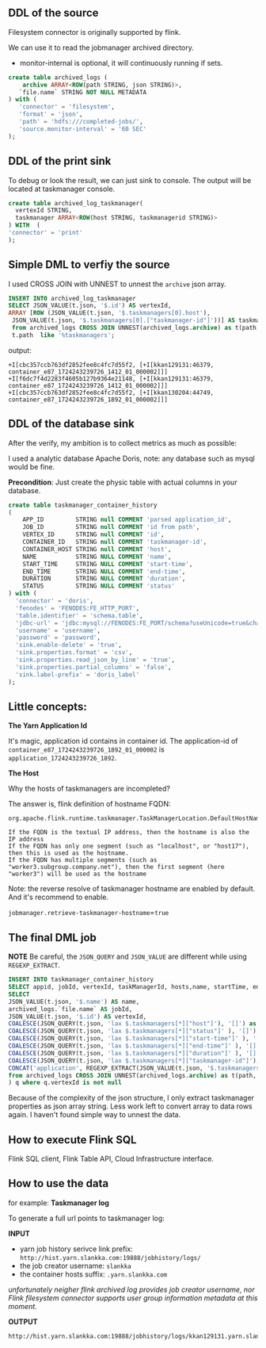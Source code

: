 ## DDL of the source

Filesystem connector is originally supported by flink.

We can use it to read the jobmanager archived directory.

* monitor-internal is optional, it will continuously running if sets.

```SQL
create table archived_logs (
    archive ARRAY<ROW(path STRING, json STRING)>,
   `file.name` STRING NOT NULL METADATA
) with (
   'connector' = 'filesystem',
   'format' = 'json',
   'path' = 'hdfs:///completed-jobs/',
   'source.monitor-interval' = '60 SEC'
);
```

## DDL of the print sink

To debug or look the result, we can just sink to console. The output will be located at taskmanager console. 

```SQL
create table archived_log_taskmanager(
  vertexId STRING,
  taskmanager ARRAY<ROW(host STRING, taskmanagerid STRING)>
) WITH  (
'connector' = 'print'
);
```

## Simple DML to verfiy the source
I used CROSS JOIN with UNNEST to unnest the `archive` json array.

```SQL
INSERT INTO archived_log_taskmanager
SELECT JSON_VALUE(t.json, '$.id') AS vertexId, 
ARRAY [ROW (JSON_VALUE(t.json, '$.taskmanagers[0].host'),
 JSON_VALUE(t.json, '$.taskmanagers[0].["taskmanager-id"]'))] AS taskmanager
 from archived_logs CROSS JOIN UNNEST(archived_logs.archive) as t(path, json) where
 t.path  like '%taskmanagers';
```

output:
```
+I[cbc357ccb763df2852fee8c4fc7d55f2, [+I[kkan129131:46379, container_e87_1724243239726_1412_01_000002]]]
+I[f6dc7f4d2283f4605b127b9364e21148, [+I[kkan129131:46379, container_e87_1724243239726_1412_01_000002]]]
+I[cbc357ccb763df2852fee8c4fc7d55f2, [+I[kkan130204:44749, container_e87_1724243239726_1892_01_000002]]]
```

## DDL of the database sink
After the verify, my ambition is to collect metrics as much as possible:

I used a analytic database Apache Doris, note: any database such as mysql would be fine.

**Precondition**: Just create the physic table with actual columns in your database.

```SQL
create table taskmanager_container_history
(
    APP_ID         STRING null COMMENT 'parsed application_id',
    JOB_ID         STRING null COMMENT 'id from path',
    VERTEX_ID      STRING null COMMENT 'id',
    CONTAINER_ID   STRING null COMMENT 'taskmanager-id',
    CONTAINER_HOST STRING null COMMENT 'host',
    NAME           STRING NULL COMMENT 'name',
    START_TIME     STRING NULL COMMENT 'start-time',
    END_TIME       STRING NULL COMMENT 'end-time',
    DURATION       STRING NULL COMMENT 'duration',
    STATUS         STRING NULL COMMENT 'status'
) with (
  'connector' = 'doris',
  'fenodes' = 'FENODES:FE_HTTP_PORT',
  'table.identifier' = 'schema.table',
  'jdbc-url' = 'jdbc:mysql://FENODES:FE_PORT/schema?useUnicode=true&characterEncoding=UTF8',
  'username' = 'username',
  'password' = 'password',
  'sink.enable-delete' = 'true',
  'sink.properties.format' = 'csv',
  'sink.properties.read_json_by_line' = 'true',
  'sink.properties.partial_columns' = 'false',
  'sink.label-prefix' = 'doris_label'
);
```

## Little concepts:

**The Yarn Application Id**

It's magic, application id contains in container id.
The application-id of `container_e87_1724243239726_1892_01_000002` is `application_1724243239726_1892`.

**The Host**

Why the hosts of taskmanagers are incompleted?

The answer is, flink definition of hostname FQDN:

```
org.apache.flink.runtime.taskmanager.TaskManagerLocation.DefaultHostNameSupplier#getHostName

If the FQDN is the textual IP address, then the hostname is also the IP address
If the FQDN has only one segment (such as "localhost", or "host17"), then this is used as the hostname.
If the FQDN has multiple segments (such as "worker3.subgroup.company.net"), then the first segment (here "worker3") will be used as the hostname
```

Note: the reverse resolve of taskmanager hostname are enabled by default. And it's recommend to enable.

`jobmanager.retrieve-taskmanager-hostname`=`true`

## The final DML job

**NOTE**
Be careful, the `JSON_QUERY` and `JSON_VALUE` are different while using `REGEXP_EXTRACT`.

```SQL
INSERT INTO taskmanager_container_history
SELECT appid, jobId, vertexId, taskManagerId, hosts,name, startTime, endtime, duration, status from (
SELECT 
JSON_VALUE(t.json, '$.name') AS name,
archived_logs.`file.name` AS jobId,
JSON_VALUE(t.json, '$.id') AS vertexId, 
COALESCE(JSON_QUERY(t.json, 'lax $.taskmanagers[*]["host"]'), '[]') as hosts,
COALESCE(JSON_QUERY(t.json, 'lax $.taskmanagers[*]["status"]' ), '[]') as status,
COALESCE(JSON_QUERY(t.json, 'lax $.taskmanagers[*]["start-time"]' ), '[]') as startTime,
COALESCE(JSON_QUERY(t.json, 'lax $.taskmanagers[*]["end-time"]' ), '[]') as endtime,
COALESCE(JSON_QUERY(t.json, 'lax $.taskmanagers[*]["duration"]' ), '[]')  as duration,
COALESCE(JSON_QUERY(t.json, 'lax $.taskmanagers[*]["taskmanager-id"]'), '[]') as taskManagerId,
CONCAT('application', REGEXP_EXTRACT(JSON_VALUE(t.json, '$.taskmanagers[0]["taskmanager-id"]'), 'container_\w+(_\d+_\d+)_\d+_\d+', 1)) as appid
from archived_logs CROSS JOIN UNNEST(archived_logs.archive) as t(path, json)  where t.path like '%taskmanagers'
) q where q.vertexId is not null

```

Because of the complexity of the json structure, I only extract taskmanager properties as json array string.
Less work left to convert array to data rows again. I haven't found simple way to unnest the data.

## How to execute Flink SQL
Flink SQL client, Flink Table API, Cloud Infrastructure interface.

## How to use the data

for example:
**Taskmanager log**

To generate a full url points to taskmanager log:

**INPUT**
* yarn job history serivce link prefix: `http://hist.yarn.slankka.com:19888/jobhistory/logs/`
* the job creator username: `slankka`
* the container hosts suffix: `.yarn.slankka.com`

*unfortunately neigher flink archived log provides job creator username, nor Flink filesystem connector supports user group information metadata at this moment.*

**OUTPUT**
```
http://hist.yarn.slankka.com:19888/jobhistory/logs/kkan129131.yarn.slankka.com:46379/container_e87_1724243239726_1412_01_000002/container_e87_1724243239726_1412_01_000002/slankka
```





